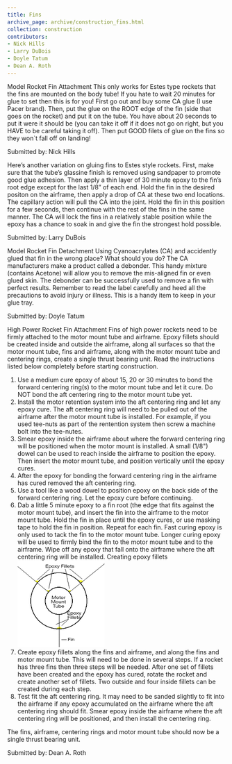 ```yaml
---
title: Fins
archive_page: archive/construction_fins.html
collection: construction
contributors:
- Nick Hills
- Larry DuBois
- Doyle Tatum
- Dean A. Roth
---
```

Model Rocket Fin Attachment This only works for Estes type rockets that the fins are mounted on the body tube! If you hate to wait 20 minutes for glue to set then this is for you! First go out and buy some CA glue (I use Pacer brand). Then, put the glue on the ROOT edge of the fin (side that goes on the rocket) and put it on the tube. You have about 20 seconds to put it were it should be (you can take it off if it does not go on right, but you HAVE to be careful taking it off). Then put GOOD filets of glue on the fins so they won`t fall off on landing!

Submitted by: Nick Hills

Here’s another variation on gluing fins to Estes style rockets. First, make sure that the tube’s glassine finish is removed using sandpaper to promote good glue adhesion. Then apply a thin layer of 30 minute epoxy to the fin’s root edge except for the last 1/8” of each end. Hold the fin in the desired positon on the airframe, then apply a drop of CA at these two end locations. The capillary action will pull the CA into the joint. Hold the fin in this position for a few seconds, then continue with the rest of the fins in the same manner. The CA will lock the fins in a relatively stable position while the epoxy has a chance to soak in and give the fin the strongest hold possible.

Submitted by: Larry DuBois

Model Rocket Fin Detachment Using Cyanoacrylates (CA) and accidently glued that fin in the wrong place? What should you do? The CA manufacturers make a product called a debonder. This handy mixture (contains Acetone) will allow you to remove the mis-aligned fin or even glued skin. The debonder can be successfully used to remove a fin with perfect results. Remember to read the label carefully and heed all the precautions to avoid injury or illness. This is a handy item to keep in your glue tray.

Submitted by: Doyle Tatum

High Power Rocket Fin Attachment Fins of high power rockets need to be firmly attached to the motor mount tube and airframe. Epoxy fillets should be created inside and outside the airframe, along all surfaces so that the motor mount tube, fins and airframe, along with the motor mount tube and centering rings, create a single thrust bearing unit. Read the instructions listed below completely before starting construction.

1. Use a medium cure epoxy of about 15, 20 or 30 minutes to bond the forward centering ring(s) to the motor mount tube and let it cure. Do NOT bond the aft centering ring to the motor mount tube yet.
2. Install the motor retention system into the aft centering ring and let any epoxy cure. The aft centering ring will need to be pulled out of the airframe after the motor mount tube is installed. For example, if you used tee-nuts as part of the rentention system then screw a machine bolt into the tee-nutes.
3. Smear epoxy inside the airframe about where the forward centering ring will be positioned when the motor mount is installed. A small (1/8") dowel can be used to reach inside the airframe to position the epoxy. Then insert the motor mount tube, and position vertically until the epoxy cures.
4. After the epoxy for bonding the forward centering ring in the airframe has cured removed the aft centering ring.
5. Use a tool like a wood dowel to position epoxy on the back side of the forward centering ring. Let the epoxy cure before continuing.
6. Dab a little 5 minute epoxy to a fin root (the edge that fits against the motor mount tube), and insert the fin into the airframe to the motor mount tube. Hold the fin in place until the epoxy cures, or use masking tape to hold the fin in position. Repeat for each fin. Fast curing epoxy is only used to tack the fin to the motor mount tube. Longer curing epoxy will be used to firmly bind the fin to the motor mount tube and to the airframe. Wipe off any epoxy that fall onto the airframe where the aft centering ring will be installed. Creating epoxy fillets ![](/images/construction_fins_hpr.gif)
7. Create epoxy fillets along the fins and airframe, and along the fins and motor mount tube. This will need to be done in several steps. If a rocket has three fins then three steps will be needed. After one set of fillets have been created and the epoxy has cured, rotate the rocket and create another set of fillets. Two outside and four inside fillets can be created during each step.
8. Test fit the aft centering ring. It may need to be sanded slightly to fit into the airframe if any epoxy accumulated on the airframe where the aft centering ring should fit. Smear epoxy inside the airframe where the aft centering ring will be positioned, and then install the centering ring.

The fins, airframe, centering rings and motor mount tube should now be a single thrust bearing unit.

Submitted by: Dean A. Roth

